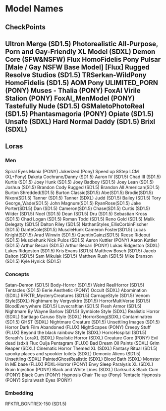 # Model Names
## CheckPoints
Ultron Merge (SD1.5)
Photorealistic All-Purpose, Porn and Gay-Friendly XL Model (SDXL)
Demon Core (SFW&NSFW) Flux
HomoFidelis Pony
Pulsar [Male / Gay NSFW Base Model] [Flux]
Rugged Resolve Studios (SD1.5)
TRSerkan-WildPony
HomoFidelis (SD1.5)
AOM Pony
ULIMITED_PORN (PONY)
Muses - Thalia (PONY)
FoxAI Virile Stalion (PONY)
FoxAI_MenModel (PONY)
Tastefully Nude (SD1.5)
GSMaletoPhotoReal (SD1.5)
Phantasmagoria (PONY)
Opiate (SD1.5)
Unsafe (SDXL)
Hard Normal Daddy (SD1.5)
Brixl (SDXL)
---- 
## Loras
### Men
Spiral Eyes Mania (PONY)
Jokerized (Pony)
Speed up 8Step LCM (XL+Pony)
Dakota Cochrane/Danny (SD1.5)
Aaron IV (SD1.5)
Chad III (SD1.5)
Kurtis (SD1.5)
Joey Hunk (SD1.5)
Joey Badboy (SD1.5)
Joey Lean (SD1.5)
Joshua (SD1.5)
Brandon Cody Rugged (SD1.5)
Brandon All American(SD1.5)
Burton Shredded(SD1.5)
Burton Classic(SD1.5)
Abe(SD1.5)
Brodie(SD1.5)
Nixon(SD1.5)
Tanner (SD1.5)
Tanner (SDXL)
Judd (SD1.5)
Bailey (SD1.5)
Tory George_Wade(SD1.5)
John Magnum(SD1.5)
RyanRose(SD1.5)
Jake Porter(SD1.5)
Dan (SD1.5)
Cameron(SD1.5)
Chase(SD1.5)
Curtis (SD1.5)
Wilder (SD1.5)
Noel (SD1.5)
Dean (SD1.5)
Dru (SD1.5)
Sebastian Kross (SD1.5)
Chad Logan (SD1.5)
Roman Todd (SD1.5)
Reno Gold (SD1.5)
Malik Delegaty (SD1.5)
Dalton Riley (SD1.5)
NathanStyles_EllisCorbinFischer (SD1.5)
DanteCole(SD1.5)
MuscleHunk Cameron Foster(SD1.5)
Lucas Knight(SD1.5)
Arad Winwin (SD1.5)
QuentinGainz(SD1.5)
Reese Rideout (SD1.5)
Musclehunk Nick Pulos (SD1.5)
Aaron Kuttler (PONY)
Aaron Kuttler (SD1.5)
Arthur Becari (SD1.5)
Arthur Becari (PONY)
Lukas Ridgeston (SDXL)
Lukes Ridgeston (SD1.5)
Kris Evans (SD1.5)
Matthew Bosch (SD1.5)
Jacob Dalton (SD1.5)
Sam Mikulak (SD1.5) 
Matthew Rush (SD1.5)
Mike Branson (SD1.5)
Kyle Hynick (SD1.5)
### Concepts
Satan-Demon (SD1.5)
Body-Horror (SD1.5)
Weird ReelHorror (SD1.5)
Tentacles (SD1.5)
Eerie Aesthetic (PONY)
Occult (SDXL)
Abomination (SDXL)
RFKTR_MysteryCreatures (SD1.5)
CarnageStyle (SD1.5)
Venom  Style(SDXL)
Nightmare by Vergvoktre (SD1.5)
HorrorMultiVerse (SD1.5)
BloodEverywhere (SD1.5)
Lovecraftian (SD1.5)
Flesh Armor (SD1.5)
Nightmare By Wayne Barlow (SD1.5)
Symbiote Style (SDXL)
Realistic Horror (SDXL)
Santiago Caruso Style (SDXL)
HorrorSong(SDXL)
Contaminatrex (SD1.5)
GHST (SDXL)
Nightmare Creature (SD1.5)
Unsettling Images (SD1.5)
Horror Dark Film Abandoned (FLUX)
NightScapes (PONY)
Creepy Stuff (FLUX)
Beyond the black rainbow Style (SDXL)
HorroHospital (SD1.5)
Seraph's LoraXL (SDXL)
Realistic Horror (SDXL)
Creature Gore (PONY)
Evil dead (sdxl)
Flux Ouija Pentagram (FLUX)
Bad Dream Oil Paints (SDXL)
Grim Reaper (SDXL)
Cinematic Horror Themed XL (SDXL)
Fantasy Ritual (SD1.5)
spooky places and spookier toilets (SDXL)
Demonic Aliens (SD1.5)
Unsettling (SDXL)
PaintedGhostRealistic (SDXL)
Blood Bath (SDXL)
Monster In ME base (FLUX)
PDXL-Horror (PONY)
Envy Sleep Paralysis XL (SDXL)
Brain Injection (PONY)
Black and White Lines (SDXL)
Darksuit & Black Cum (PONY)
Black Cum (PONY)
Hypnosis Chair Tie up (Pony)
Tentacle Hypnosis (PONY)
Spiralwash Eyes (PONY)
### Embedding
RFKTR_BONTREX-150 (SD1.5)